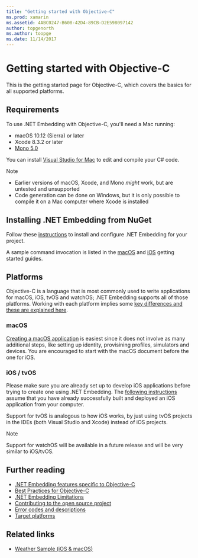 ```yaml
---
title: "Getting started with Objective-C"
ms.prod: xamarin
ms.assetid: 4ABC0247-B608-42D4-89CB-D2E598097142
author: topgenorth
ms.author: toopge
ms.date: 11/14/2017
---
```


# Getting started with Objective-C

This is the getting started page for Objective-C, which covers the basics for all supported platforms.

## Requirements

To use .NET Embedding with Objective-C, you'll need a Mac running:

* macOS 10.12 (Sierra) or later
* Xcode 8.3.2 or later
* [Mono 5.0](http://www.mono-project.com/download/)

You can install [Visual Studio for Mac](https://www.visualstudio.com/vs/visual-studio-mac/) to edit and compile your C# code.

> [!NOTE]
> * Earlier versions of macOS, Xcode, and Mono _might_ work, but are
>   untested and unsupported
> * Code generation can be done on Windows, but it is only possible to
>   compile it on a Mac computer where Xcode is installed

## Installing .NET Embedding from NuGet

Follow these [instructions](~/tools/dotnet-embedding/get-started/install/install.md) to install and configure .NET Embedding for your project.

A sample command invocation is listed in the [macOS](~/tools/dotnet-embedding/get-started/objective-c/macos.md)
and 
[iOS](~/tools/dotnet-embedding/get-started/objective-c/ios.md) getting started guides.

## Platforms

Objective-C is a language that is most commonly used to write applications for macOS, iOS, tvOS and watchOS; .NET Embedding supports all of those platforms. Working with each platform implies some [key differences and these are explained here](~/tools/dotnet-embedding/objective-c/platforms.md).

### macOS

[Creating a macOS application](~/tools/dotnet-embedding/get-started/objective-c/macos.md) is easiest since it does not involve as many additional steps, like setting up identity, provisining profiles, simulators and devices. You are encouraged to start with the macOS document before the one for iOS.

### iOS / tvOS

Please make sure you are already set up to develop iOS applications before trying to create one using .NET Embedding. The [following instructions](~/tools/dotnet-embedding/get-started/objective-c/ios.md) assume that you have already successfully built and deployed an iOS application from your computer.

Support for tvOS is analogous to how iOS works, by just using tvOS projects in the IDEs (both Visual Studio and Xcode) instead of iOS projects.

> [!NOTE]
> Support for watchOS will be available in a future release and will be
> very similar to iOS/tvOS.

## Further reading

* [.NET Embedding features specific to Objective-C](~/tools/dotnet-embedding/objective-c/index.md)
* [Best Practices for Objective-C](~/tools/dotnet-embedding/objective-c/best-practices.md)
* [.NET Embedding Limitations](~/tools/dotnet-embedding/limitations.md)
* [Contributing to the open source project](https://github.com/mono/Embeddinator-4000/blob/master/Contributing.md)
* [Error codes and descriptions](~/tools/dotnet-embedding/errors.md)
* [Target platforms](~/tools/dotnet-embedding/objective-c/platforms.md)

## Related links

- [Weather Sample (iOS & macOS)](https://github.com/jamesmontemagno/embeddinator-weather)
